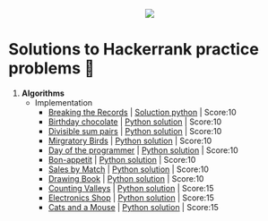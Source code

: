 <p align="center"><a href="https://www.hackerrank.com/"><img src="https://i0.wp.com/gradsingames.com/wp-content/uploads/2016/05/856771_668224053197841_1943699009_o.png"></a></p>

# Solutions to Hackerrank practice problems :rocket:

1. **Algorithms**
    * Implementation
        * [Breaking the Records](https://www.hackerrank.com/challenges/breaking-best-and-worst-records/problem)  | [Soluction python](Algorithms/Implementation/E01%-%Breaking%the%Records.py) | Score:10
        * [Birthday chocolate](https://www.hackerrank.com/challenges/the-birthday-bar/problem)  | [Python solution](Algorithms/Implementation/E02%-%Birthday%chocolate.py) | Score:10
        * [Divisible sum pairs](https://www.hackerrank.com/challenges/divisible-sum-pairs/problem)  | [Python solution](Algorithms/Implementation/E03%-%Divisible%Sum%Pairs.py) | Score:10
        * [Mirgratory Birds](https://www.hackerrank.com/challenges/migratory-birds/problem)  | [Python solution](Algorithms/Implementation/E04%Migratory%Birds.py) | Score:10
        * [Day of the programmer](https://www.hackerrank.com/challenges/day-of-the-programmer/problem)  | [Python solution](Algorithms/Implementation/E05%Day%of%the%Programmer.py) | Score:10
        * [Bon-appetit](https://www.hackerrank.com/challenges/bon-appetit/problem)  | [Python solution](Algorithms/Implementation/E06_bon-appetit.py) | Score:10
        * [Sales by Match](https://www.hackerrank.com/challenges/sock-merchant/problem)  | [Python solution](Algorithms/Implementation/E07-Sales_by_Match.py) | Score:10
        * [Drawing Book](https://www.hackerrank.com/challenges/drawing-book/problem)  | [Python solution](Algorithms/Implementation/E08-Drawing_Book.py) | Score:10
        * [Counting Valleys](https://www.hackerrank.com/challenges/counting-valleys/problem)  | [Python solution](Algorithms/Implementation/E09-Counting_Valleys.py) | Score:15
        * [Electronics Shop](https://www.hackerrank.com/challenges/electronics-shop/problem)  | [Python solution](Algorithms/Implementation/Electronics_Shop.py) | Score:15
        * [Cats and a Mouse](https://www.hackerrank.com/challenges/cats-and-a-mouse/problem)  | [Python solution](Algorithms/Implementation/Cats_and_Mouse.py) | Score:15
